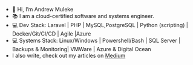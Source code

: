 - 👋 Hi, I’m Andrew Muleke
- 📚 I am a cloud-certified software and systems engineer.
- 💻 Dev Stack:  Laravel | PHP | MySQL,PostgreSQL | Python (scripting) | Docker/Git/CI/CD | Agile |Azure
- 💻 Systems Stack:  Linux/Windows | Powershell/Bash | SQL Server | Backups & Monitoring| VMWare | Azure & Digital Ocean
- I also write, check out my articles on [Medium](https://amuleke.medium.com/)
